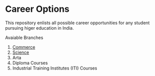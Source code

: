 # Career Options

This repository enlists all possible career opportunities for any student pursuing higer education in India.

Avaiable Branches
1. [Commerce](/commerce.md)
2. [Science](/science.md)
3. Arta
4. Diploma Courses
5. Industrial Training Institutes (ITI) Courses
